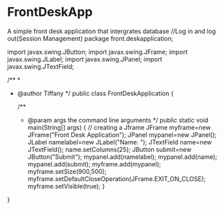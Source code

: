 # FrontDeskApp
A simple front desk application that intergrates database
//Log in and log out(Session Management)
package front.deskapplication;

import javax.swing.JButton;
import javax.swing.JFrame;
import javax.swing.JLabel;
import javax.swing.JPanel;
import javax.swing.JTextField;

/**
 *
 * @author Tiffany
 */
public class FrontDeskApplication {

    /**
     * @param args the command line arguments
     */
    public static void main(String[] args) {
        // creating a Jframe
        JFrame myframe=new JFrame("Front Desk Application");
        JPanel mypanel=new JPanel();
        JLabel namelabel=new JLabel("Name: ");
        JTextField name=new JTextField();
        name.setColumns(25);
        JButton submit=new JButton("Submit");
        mypanel.add(namelabel);
        mypanel.add(name);
        mypanel.add(submit);
        myframe.add(mypanel);
        myframe.setSize(900,500);
        myframe.setDefaultCloseOperation(JFrame.EXIT_ON_CLOSE);
        myframe.setVisible(true);
    }
    
}

